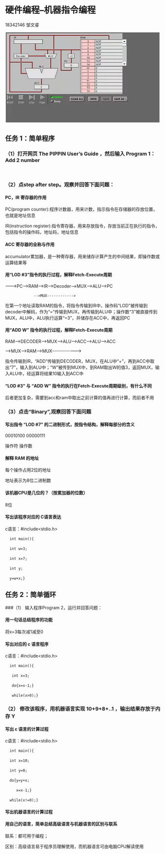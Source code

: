 # 硬件编程–机器指令编程
18342146 邹文睿

![](https://github.com/utaZ/zwr-homework/blob/gh-pages/images/0.jpg)

## 任务 1：简单程序

### （1）打开网页 The PIPPIN User’s Guide ，然后输入 Program 1：Add 2 number
![]()

### （2）点step after step。观察并回答下面问题：
#### PC，IR 寄存器的作用
PC(program counter):程序计数器，用来计数，指示指令在存储器的存放位置，也就是地址信息

IR(instruction register):指令寄存器，用来存放指令，存放当前正在执行的指令，包括指令的操作码，地址码，地址信息
#### ACC 寄存器的全称与作用
accumulator累加器，是一种寄存器，用来储存计算产生的中间结果，即操作数或运算结果等
#### 用“LOD #3”指令的执行过程，解释Fetch-Execute周期
--->PC-->RAM-->IR-->Decoder-->MUX-->ALU-->PC

                 -->MUX------------>
                 
在第一个地址读取RAM的指令，将指令传输到IR中，操作码“LOD”被传输到decoder中解码，作为“=”传输到MUX，再传输到ALU中；操作数“3”被直接传到MUX，ALU中，ALU执行运算“=3”，并储存在ACC中，再返回PC
#### 用“ADD W” 指令的执行过程，解释Fetch-Execute周期
RAM-->DECODER-->MUX-->ALU-->ACC-->ALU-->ACC

   -->MUX-->RAM-->MUX------------>
   
指令传输到IR，“ADD”传输到DECODER，MUX，在ALU中“+”，再到ACC中取出“7”，输入到ALU中；“W”被传到MUX中，到RAM取出W的值3，返回MUX，输入ALU中，经运算将结果10输入到ACC中
#### “LOD #3” 与 “ADD W” 指令的执行在Fetch-Execute周期级别，有什么不同
后者更加复杂，需要到acc和ram中取出之前计算的值再进行计算，而前者不用
### （3）点击“Binary”,观察回答下面问题

#### 写出指令 “LOD #7” 的二进制形式，按指令结构，解释每部分的含义
00010100 00000111

操作符    操作数
#### 解释 RAM 的地址
每个操作占用2位的地址

地址表示为8位二进制数
#### 该机器CPU是几位的？（按累加器的位数）
8位
#### 写出该程序对应的 C语言表达
c语言：#include<stdio.h>

      int main(){
      
      int w=3;
      
      int x=7;
      
      int y;
      
      y=w+x;}
## 任务 2：简单循环
###（1） 输入程序Program 2，运行并回答问题：
![]()
#### 用一句话总结程序的功能
将x=3每次减1减至0
#### 写出对应的 c 语言程序
c语言：#include<stdio.h>

      int main(){
      
       int x=3;
       
       do{x=x-1;}
       
       while(x>0);}
### （2） 修改该程序，用机器语言实现 10+9+8+..1 ，输出结果存放于内存 Y
#### 写出 c 语言的计算过程
c语言：#include<stdio.h>

      int main(){
      
      int x=10;
      
      int y=0;
      
      do{y=y+x;
      
         x=x-1;}
         
      while(x!=0);}
#### 写出机器语言的计算过程
#### 用自己的语言，简单总结高级语言与机器语言的区别与联系
联系：都可用于编程；

区别：高级语言易于程序员理解使用，而机器语言可由电脑CPU解读使用
